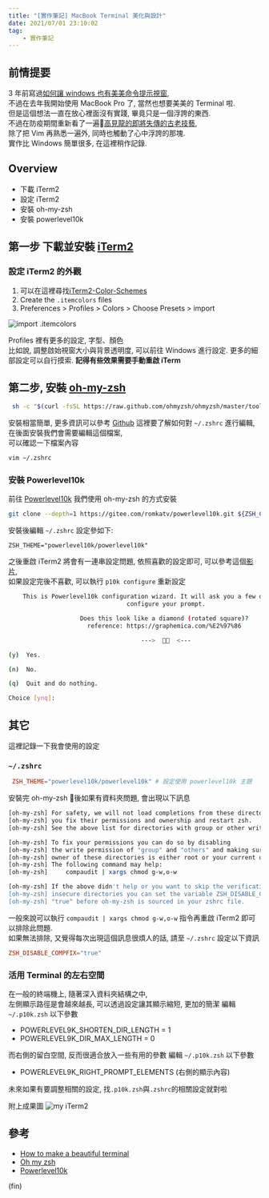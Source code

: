 ```yaml
---
title: "[實作筆記] MacBook Terminal 美化與設計"
date: 2021/07/01 23:10:02
tag:
    - 實作筆記
---
```


## 前情提要

3 年前寫過[如何讓 windows 也有美美命令提示視窗](https://blog.marsen.me/2018/11/25/2018/colorfull_cmder/),  
不過在去年我開始使用 MacBook Pro 了, 當然也想要美美的 Terminal 啦.  
但是這個想法一直在放心裡面沒有實踐, 畢竟只是一個浮誇的東西.  
不過在防疫期間重新看了一遍[高見龍的即將失傳的古老技藝](https://www.youtube.com/playlist?list=PLBd8JGCAcUAH56L2CYF7SmWJYKwHQYUDI),  
除了把 Vim 再熟悉一遍外, 同時也觸動了心中浮誇的那塊.  
實作比 Windows 簡單很多, 在這裡稍作記錄.  

## Overview

- 下載 iTerm2
- 設定 iTerm2
- 安裝 oh-my-zsh
- 安裝 powerlevel10k

## 第一步 下載並安裝 [iTerm2](https://[term2.com/)

### 設定 iTerm2 的外觀  

1. 可以在這裡尋找[iTerm2-Color-Schemes](https://github.com/mbadolato/iTerm2-Color-Schemes)
2. Create the `.itemcolors` files
3. Preferences > Profiles > Colors > Choose Presets > import

![import .itemcolors](https://i.imgur.com/d9qHicD.png)

Profiles 裡有更多的設定, 字型、顏色  
比如說, 調整啟始視窗大小與背景透明度, 可以前往 Windows 進行設定.
更多的細部設定可以自行摸索.  **記得有些效果需要手動重啟 iTerm**

## 第二步, 安裝 [oh-my-zsh](https://ohmyz.sh/)

```sh
 sh -c "$(curl -fsSL https://raw.github.com/ohmyzsh/ohmyzsh/master/tools/install.sh)"
```

安裝相當簡單, 更多資訊可以參考 [Github](https://github.com/ohmyzsh/ohmyzsh)
這裡要了解如何對 `~/.zshrc` 進行編輯, 在後面安裝我們會需要編輯這個檔案,  
可以確認一下檔案內容

```sh
vim ~/.zshrc
```

### 安裝 Powerlevel10k  

前往 [Powerlevel10k](https://github.com/romkatv/powerlevel10k)
我們使用 oh-my-zsh 的方式安裝

```sh
git clone --depth=1 https://gitee.com/romkatv/powerlevel10k.git ${ZSH_CUSTOM:-$HOME/.oh-my-zsh/custom}/themes/powerlevel10k
```

安裝後編輯 `~/.zshrc` 設定參如下:  

`ZSH_THEME="powerlevel10k/powerlevel10k"`

之後重啟 iTerm2 將會有一連串設定問題, 依照喜歡的設定即可,
可以參考這個[影片](https://www.youtube.com/watch?v=JnJm4gRrWN8&t=326s),  
如果設定完後不喜歡, 可以執行 `p10k configure` 重新設定

```sh
    This is Powerlevel10k configuration wizard. It will ask you a few questions and
                                 configure your prompt.

                    Does this look like a diamond (rotated square)?
                      reference: https://graphemica.com/%E2%97%86

                                     --->    <---

(y)  Yes.

(n)  No.

(q)  Quit and do nothing.

Choice [ynq]:
```

## 其它

這裡記錄一下我會使用的設定

### `~/.zshrc`

```rc
 ZSH_THEME="powerlevel10k/powerlevel10k" # 設定使用 powerlevel10k 主題
```

安裝完 oh-my-zsh 後如果有資料夾問題, 會出現以下訊息

```sh
[oh-my-zsh] For safety, we will not load completions from these directories until
[oh-my-zsh] you fix their permissions and ownership and restart zsh.
[oh-my-zsh] See the above list for directories with group or other writability.

[oh-my-zsh] To fix your permissions you can do so by disabling
[oh-my-zsh] the write permission of "group" and "others" and making sure that the
[oh-my-zsh] owner of these directories is either root or your current user.
[oh-my-zsh] The following command may help:
[oh-my-zsh]     compaudit | xargs chmod g-w,o-w

[oh-my-zsh] If the above didn't help or you want to skip the verification of
[oh-my-zsh] insecure directories you can set the variable ZSH_DISABLE_COMPFIX to
[oh-my-zsh] "true" before oh-my-zsh is sourced in your zshrc file.
```

一般來說可以執行 `compaudit | xargs chmod g-w,o-w` 指令再重啟 iTerm2 即可以排除此問題.  
如果無法排除, 又覺得每次出現這個訊息很煩人的話, 請至 `~/.zshrc` 設定以下資訊

```rc
ZSH_DISABLE_COMPFIX="true"
```

### 活用 Terminal 的左右空間

在一般的終端機上, 隨著深入資料夾結構之中,  
左側顯示路徑是會越來越長, 可以透過設定讓其顯示縮短, 更加的簡潔
編輯 `~/.p10k.zsh` 以下參數

- POWERLEVEL9K_SHORTEN_DIR_LENGTH = 1
- POWERLEVEL9K_DIR_MAX_LENGTH = 0

而右側的留白空間, 反而很適合放入一些有用的參數
編輯 `~/.p10k.zsh` 以下參數

- POWERLEVEL9K_RIGHT_PROMPT_ELEMENTS (右側的顯示內容)

未來如果有要調整相關的設定, 找`.p10k.zsh`與`.zshrc`的相關設定就對啦

附上成果圖
![my iTerm2](https://i.imgur.com/E4lSCit.png)

## 參考

- [How to make a beautiful terminal](https://dev.to/techschoolguru/how-to-make-a-beautiful-terminal-j11)
- [Oh my zsh](https://github.com/ohmyzsh/ohmyzsh)
- [Powerlevel10k](https://github.com/romkatv/powerlevel10k)

(fin)
